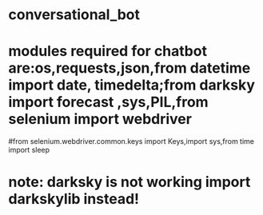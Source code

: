 # conversational_bot
# modules required for chatbot are:os,requests,json,from datetime import date, timedelta;from darksky import forecast ,sys,PIL,from selenium import webdriver
#from selenium.webdriver.common.keys import Keys,import sys,from time import sleep
# note: darksky is not working import darkskylib instead!
